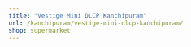 ```yaml
---
title: "Vestige Mini DLCP Kanchipuram"
url: /kanchipuram/vestige-mini-dlcp-kanchipuram/
shop: supermarket
---
```

